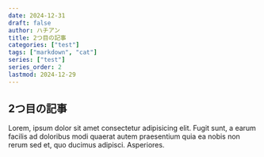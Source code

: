 ```yaml
---
date: 2024-12-31
draft: false
author: ハチアン
title: 2つ目の記事
categories: ["test"]
tags: ["markdown", "cat"]
series: ["test"]
series_order: 2
lastmod: 2024-12-29
---
```


## 2つ目の記事

Lorem, ipsum dolor sit amet consectetur adipisicing elit. Fugit sunt, a earum facilis ad doloribus modi quaerat autem praesentium quia ea nobis non rerum sed et, quo ducimus adipisci. Asperiores.
